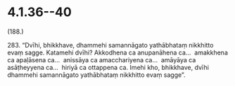 # 4.1.36--40

(188.)

283\. “Dvīhi, bhikkhave, dhammehi samannāgato yathābhataṃ nikkhitto evaṃ sagge. Katamehi dvīhi? Akkodhena ca anupanāhena ca…  amakkhena ca apaḷāsena ca…  anissāya ca amacchariyena ca…  amāyāya ca asāṭheyyena ca…  hiriyā ca ottappena ca. Imehi kho, bhikkhave, dvīhi dhammehi samannāgato yathābhataṃ nikkhitto evaṃ sagge”.
